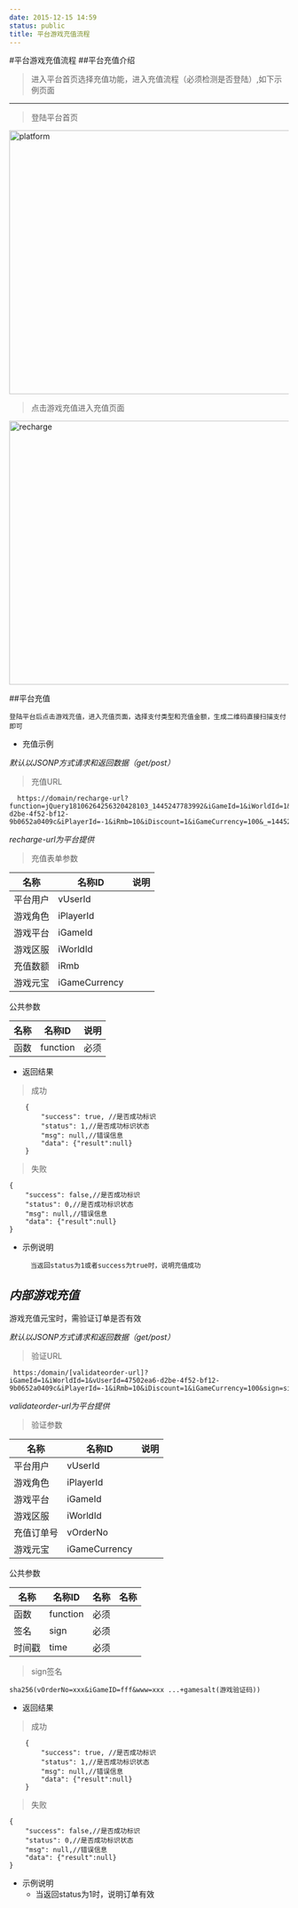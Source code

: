 ```yaml
---
date: 2015-12-15 14:59
status: public
title: 平台游戏充值流程
---
```


#平台游戏充值流程
##平台充值介绍
> 进入平台首页选择充值功能，进入充值流程（必须检测是否登陆）,如下示例页面

---------------------------------------------------------------------
> 登陆平台首页

<p><img  alt="platform" src="https://github.com/szmolin/pt-doc/blob/master/%E5%85%85%E5%80%BC/game_platform_index.jpg" title="platform" height="475" width="583"></p>

>  点击游戏充值进入充值页面

<p><img alt="recharge" src="https://github.com/szmolin/pt-doc/blob/master/%E5%85%85%E5%80%BC/game_recharge_form.jpg" title="recharge" height="475" width="583"> </p>

##平台充值

    登陆平台后点击游戏充值，进入充值页面，选择支付类型和充值金额，生成二维码直接扫描支付即可
    
- 充值示例

_默认以JSONP方式请求和返回数据（get/post）_

 > 充值URL
   
      https://domain/recharge-url?function=jQuery18106264256320428103_1445247783992&iGameId=1&iWorldId=1&vUserId=47502ea6-d2be-4f52-bf12-9b0652a0409c&iPlayerId=-1&iRmb=10&iDiscount=1&iGameCurrency=100&_=1445247788405
      
  *recharge-url为平台提供*

> 充值表单参数

| 名称 | 名称ID | 说明 |
| ---- | ---- | ---- |
| 平台用户 | vUserId | 
| 游戏角色 | iPlayerId |  
| 游戏平台 | iGameId |  
| 游戏区服 | iWorldId  | 
| 充值数额 | iRmb  | 
| 游戏元宝 | iGameCurrency |  

公共参数

| 名称 | 名称ID | 说明 |
| ---- | ---- | ---- |
| 函数 | function | 必须 

  
-  返回结果

> 成功
 
        {
            "success": true, //是否成功标识
            "status": 1,//是否成功标识状态
            "msg": null,//错误信息
            "data": {"result":null}
        }  

> 失败

    {
        "success": false,//是否成功标识
        "status": 0,//是否成功标识状态
        "msg": null,//错误信息
        "data": {"result":null}
    }  
    
- 示例说明

        当返回status为1或者success为true时，说明充值成功

## ***内部游戏充值***

游戏充值元宝时，需验证订单是否有效

 _默认以JSONP方式请求和返回数据（get/post）_

 > 验证URL 
   
     https:/domain/[validateorder-url]?iGameId=1&iWorldId=1&vUserId=47502ea6-d2be-4f52-bf12-9b0652a0409c&iPlayerId=-1&iRmb=10&iDiscount=1&iGameCurrency=100&sign=sign_str&time=1342345467890   
     
   *validateorder-url为平台提供*

> 验证参数

| 名称 | 名称ID | 说明 |
| ---- | ---- | ---- |
| 平台用户 | vUserId | 
| 游戏角色 | iPlayerId |  
| 游戏平台 | iGameId |  
| 游戏区服 | iWorldId  | 
| 充值订单号 |  vOrderNo  | 
| 游戏元宝 | iGameCurrency |  

公共参数

| 名称 | 名称ID | 名称 |名称 |
| ---- | ---- | ---- | ---- |
| 函数 | function | 必须 |
| 签名 | sign | 必须 |
| 时间戳 | time | 必须 |

> sign签名

    sha256(vOrderNo=xxx&iGameID=fff&www=xxx ...+gamesalt(游戏验证码))

-  返回结果
     
> 成功
 
        {
            "success": true, //是否成功标识
            "status": 1,//是否成功标识状态
            "msg": null,//错误信息
            "data": {"result":null}
        }  

> 失败

    {
        "success": false,//是否成功标识
        "status": 0,//是否成功标识状态
        "msg": null,//错误信息
        "data": {"result":null}
    }  

 
- 示例说明
    * 当返回status为1时，说明订单有效